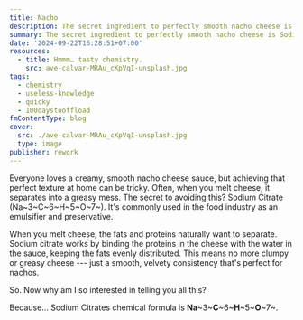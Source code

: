```yaml
---
title: Nacho
description: The secret ingredient to perfectly smooth nacho cheese is Sodium Citrate.
summary: The secret ingredient to perfectly smooth nacho cheese is Sodium Citrate.
date: '2024-09-22T16:28:51+07:00'
resources:
  - title: Hmmm… tasty chemistry.
    src: ave-calvar-MRAu_cKpVqI-unsplash.jpg
tags:
  - chemistry
  - useless-knowledge
  - quicky
  - 100daystooffload
fmContentType: blog
cover:
  src: ./ave-calvar-MRAu_cKpVqI-unsplash.jpg
  type: image
publisher: rework
---
```


Everyone loves a creamy, smooth nacho cheese sauce, but achieving that perfect texture at home can be tricky. Often, when you melt cheese, it separates into a greasy mess. The secret to avoiding this? Sodium Citrate (Na~3~C~6~H~5~O~7~). It's commonly used in the food industry as an emulsifier and preservative.

When you melt cheese, the fats and proteins naturally want to separate. Sodium citrate works by binding the proteins in the cheese with the water in the sauce, keeping the fats evenly distributed. This means no more clumpy or greasy cheese --- just a smooth, velvety consistency that's perfect for nachos.

So. Now why am I so interested in telling you all this?

Because… Sodium Citrates chemical formula is **Na**~3~**C**~6~**H**~5~**O**~7~.
